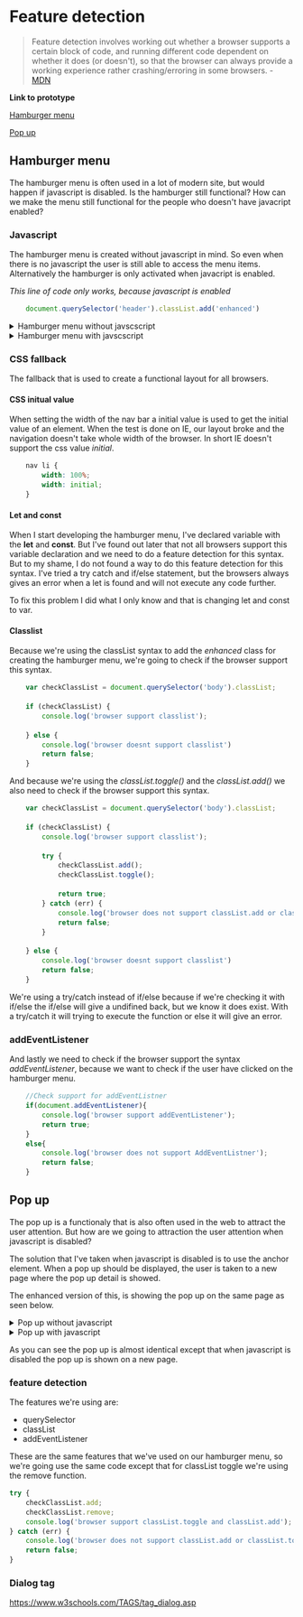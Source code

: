 

# Feature detection
>Feature detection involves working out whether a browser supports a certain block of code, and running different code dependent on whether it does (or doesn't), so that the browser can always provide a working experience rather crashing/erroring in some browsers. - [MDN](https://developer.mozilla.org/en-US/docs/Learn/Tools_and_testing/Cross_browser_testing/Feature_detection)

__Link to prototype__

[Hamburger menu](https://niyorn.github.io/browser-technologies/opdracht2/Hamburger_menu/index.html)

[Pop up](https://niyorn.github.io/browser-technologies/opdracht2/Pop_up/index.html)

## Hamburger menu
The hamburger menu is often used in a lot of modern site, but would happen if javascript is disabled. Is the hamburger still functional? How can we make the menu still functional for the people who doesn't have javacript enabled?

### Javascript
The hamburger menu is created without javascript in mind. So even when there is no javascript the user is still able to access the menu items. Alternatively the hamburger is only activated when javacript is enabled.

*This line of code only works, because javascript is enabled*
```javascript
    document.querySelector('header').classList.add('enhanced')
```

<details>
    <summary>Hamburger menu without javscscript</summary>
    <img src='readme-assets/hamburger-menu-resize-without-javascript.gif' alt='Hamburger menu resized without enabling javascript'>
</details>

<details>
    <summary>Hamburger menu with javscscript</summary>
    <img src='readme-assets/hamburger-menu-resize-with-javascript.gif' alt='Hamburger menu resized without enabling javascript'>
</details>

### CSS fallback
The fallback that is used to create a functional layout for all browsers.

#### CSS initual value
When setting the width of the nav bar a initial value is used to get the initial value of an element. When the test is done on IE, our layout broke and the navigation doesn't take whole width of the browser. In short IE doesn't support the css value *initial*.

```css
    nav li {
        width: 100%;
        width: initial;
    }
```
#### Let and const
When I start developing the hamburger menu, I've declared variable with the __let__ and __const__. But I've found out later that not all browsers support this variable declaration and we need to do a feature detection for this syntax. But to my shame, I do not found a way to do this feature detection for this syntax. I've tried a try catch and if/else statement, but the browsers always gives an error when a let is found and will not execute any code further.

To fix this problem I did what I only know and that is changing let and const to var.


#### Classlist
Because we're using the classList syntax to add the *enhanced* class for creating the hamburger menu, we're going to check if the browser support this syntax.

```javascript
    var checkClassList = document.querySelector('body').classList;

    if (checkClassList) {
        console.log('browser support classlist');

    } else {
        console.log('browser doesnt support classlist')
        return false;
    }
```

And because we're using the *classList.toggle()* and the *classList.add()* we also need to check if the browser support this syntax.

```javascript
    var checkClassList = document.querySelector('body').classList;

    if (checkClassList) {
        console.log('browser support classlist');

        try {
            checkClassList.add();
            checkClassList.toggle();

            return true;
        } catch (err) {
            console.log('browser does not support classList.add or classList.toggle');
            return false;
        }

    } else {
        console.log('browser doesnt support classlist')
        return false;
    }
```

We're using a try/catch instead of if/else because if we're checking it with if/else the if/else will give a undifined back, but we know it does exist. With a try/catch it will trying to execute the function or else it will give an error.

### addEventListener
And lastly we need to check if the browser support the syntax *addEventListener*, because we want to check if the user have clicked on the hamburger menu.

```javascript
    //Check support for addEventListner
    if(document.addEventListener){
        console.log('browser support addEventListener');
        return true;
    }
    else{
        console.log('browser does not support AddEventListner');
        return false;
    }
```


## Pop up
The pop up is a functionaly that is also often used in the web to attract the user attention. But how are we going to attraction the user attention when javascript is disabled?

The solution that I've taken when javascript is disabled is to use the anchor element. When a pop up should be displayed, the user is taken to a new page where the pop up detail is showed.

The enhanced version of this, is showing the pop up on the same page as seen below.

<details>
    <summary>Pop up without javascript</summary>
    <img src='readme-assets/pop-up-with-out-javascript.gif' alt='activating pop up without javascript'>
</details>

<details>
    <summary>Pop up with javascript</summary>
    <img src='readme-assets/pop-up-with-javascript.gif' alt='activating pop up with javascript'>
</details>

As you can see the pop up is almost identical except that when javascript is disabled the pop up is shown on a new page.

### feature detection
The features we're using are:
- querySelector
- classList
- addEventListener

These are the same features that we've used on our hamburger menu, so we're going use the same code except that for classList toggle we're using the remove function.

```javascript
try {
    checkClassList.add;
    checkClassList.remove;
    console.log('browser support classList.toggle and classList.add');
} catch (err) {
    console.log('browser does not support classList.add or classList.toggle');
    return false;
}
```






### Dialog tag
https://www.w3schools.com/TAGS/tag_dialog.asp
